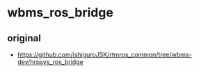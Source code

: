 # wbms_ros_bridge
## original
- https://github.com/ishiguroJSK/rtmros_common/tree/wbms-dev/hrpsys_ros_bridge

